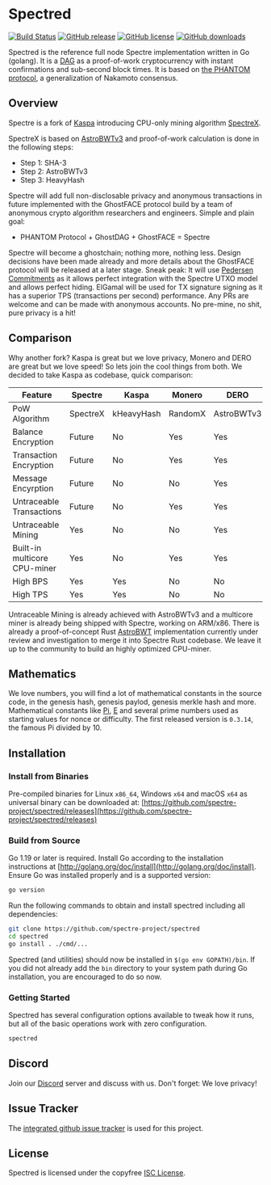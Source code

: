 # Spectred

[![Build Status](https://github.com/spectre-project/spectred/actions/workflows/tests.yaml/badge.svg)](https://github.com/spectre-project/spectred/actions/workflows/tests.yaml)
[![GitHub release](https://img.shields.io/github/v/release/spectre-project/spectred.svg)](https://github.com/spectre-project/spectred/releases)
[![GitHub license](https://img.shields.io/github/license/spectre-project/spectred.svg)](https://github.com/spectre-project/spectred/blob/main/LICENSE)
[![GitHub downloads](https://img.shields.io/github/downloads/spectre-project/spectred/total.svg)](https://github.com/spectre-project/spectred/releases)

Spectred is the reference full node Spectre implementation written in
Go (golang). It is a [DAG](https://en.wikipedia.org/wiki/Directed_acyclic_graph)
as a proof-of-work cryptocurrency with instant confirmations and
sub-second block times. It is based on [the PHANTOM protocol](https://eprint.iacr.org/2018/104.pdf), a
generalization of Nakamoto consensus.

## Overview

Spectre is a fork of [Kaspa](https://github.com/kaspanet/kaspad)
introducing CPU-only mining algorithm [SpectreX](https://github.com/spectre-project/go-spectrex).

SpectreX is based on [AstroBWTv3](https://github.com/deroproject/derohe/tree/main/astrobwt/astrobwtv3)
and proof-of-work calculation is done in the following steps:

* Step 1: SHA-3
* Step 2: AstroBWTv3
* Step 3: HeavyHash

Spectre will add full non-disclosable privacy and anonymous
transactions in future implemented with the GhostFACE protocol
build by a team of anonymous crypto algorithm researchers and
engineers. Simple and plain goal:

* PHANTOM Protocol + GhostDAG + GhostFACE = Spectre

Spectre will become a ghostchain; nothing more, nothing less. Design
decisions have been made already and more details about the GhostFACE
protocol will be released at a later stage. Sneak peak: It will use
[Pedersen Commitments](https://github.com/threehook/go-pedersen-commitment)
as it allows perfect integration with the Spectre UTXO model and
allows perfect hiding. ElGamal will be used for TX signature signing
as it has a superior TPS (transactions per second) performance. Any PRs
are welcome and can be made with anonymous accounts. No pre-mine, no
shit, pure privacy is a hit!

## Comparison

Why another fork? Kaspa is great but we love privacy, Monero and DERO
are great but we love speed! So lets join the cool things from both.
We decided to take Kaspa as codebase, quick comparison:

Feature                      | Spectre  | Kaspa      | Monero  | DERO
-----------------------------|----------|------------|---------|-----------
PoW Algorithm                | SpectreX | kHeavyHash | RandomX | AstroBWTv3
Balance Encryption           | Future   | No         | Yes     | Yes
Transaction Encryption       | Future   | No         | Yes     | Yes
Message Encyrption           | Future   | No         | No      | Yes
Untraceable Transactions     | Future   | No         | Yes     | Yes
Untraceable Mining           | Yes      | No         | No      | Yes
Built-in multicore CPU-miner | Yes      | No         | Yes     | Yes
High BPS                     | Yes      | Yes        | No      | No
High TPS                     | Yes      | Yes        | No      | No

Untraceable Mining is already achieved with AstroBWTv3 and a multicore
miner is already being shipped with Spectre, working on ARM/x86. There
is already a proof-of-concept Rust [AstroBWT](https://github.com/Slixe/astrobwt)
implementation currently under review and investigation to merge it
into Spectre Rust codebase. We leave it up to the community to build
an highly optimized CPU-miner.

## Mathematics

We love numbers, you will find a lot of mathematical constants in the
source code, in the genesis hash, genesis paylod, genesis merkle hash
and more. Mathematical constants like [Pi](https://en.wikipedia.org/wiki/Pi),
[E](https://en.wikipedia.org/wiki/E_(mathematical_constant)) and
several prime numbers used as starting values for nonce or difficulty.
The first released version is `0.3.14`, the famous Pi divided by 10.

## Installation

### Install from Binaries

Pre-compiled binaries for Linux `x86_64`, Windows `x64` and macOS `x64`
as universal binary can be downloaded at: [https://github.com/spectre-project/spectred/releases](https://github.com/spectre-project/spectred/releases)

### Build from Source

Go 1.19 or later is required. Install Go according to the installation
instructions at [http://golang.org/doc/install](http://golang.org/doc/install).
Ensure Go was installed properly and is a supported version:

```bash
go version
```

Run the following commands to obtain and install spectred including
all dependencies:

```bash
git clone https://github.com/spectre-project/spectred
cd spectred
go install . ./cmd/...
```

Spectred (and utilities) should now be installed in
`$(go env GOPATH)/bin`. If you did not already add the `bin` directory
to your system path during Go installation, you are encouraged to do
so now.

### Getting Started

Spectred has several configuration options available to tweak how it
runs, but all of the basic operations work with zero configuration.

```bash
spectred
```

## Discord

Join our [Discord](https://discord.spectre-network.org/) server and
discuss with us. Don't forget: We love privacy!

## Issue Tracker

The [integrated github issue tracker](https://github.com/spectre-project/spectred/issues)
is used for this project.

## License

Spectred is licensed under the copyfree [ISC License](https://choosealicense.com/licenses/isc/).

